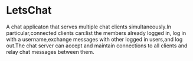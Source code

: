# LetsChat
A chat applicaton that serves multiple chat clients simultaneously.In particular,connected clients can:list the members already logged in,
log in with a username,exchange messages with other logged in users,and log out.The chat server can accept and maintain connections to all 
clients and relay chat messages between them.
